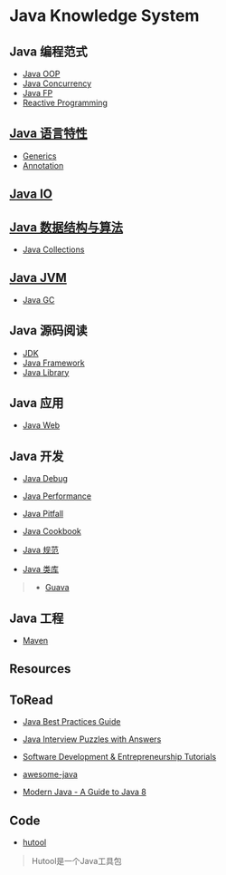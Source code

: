 # Java Knowledge System

## Java 编程范式
* [Java OOP](java-paradigm/java-OOP/README.md)
* [Java Concurrency](java-concurrency/README.md)
* [Java FP](java-paradigm/java-FP/README.md)
* [Reactive Programming]()

## [Java 语言特性](java-features/README.md)
* [Generics](java-features/Java5/Generics/README.md)
* [Annotation](java-features/Java5/Annotation/README.md)

## [Java IO](java-IO/README.md)

## [Java 数据结构与算法](java-DS-Algorithm/README.md)
* [Java Collections](java-DS-Algorithm/java-collection/README.md)

## [Java JVM](java-jvm/README.md)
* [Java GC](java-jvm/java-GC/README.md)

## Java 源码阅读
* [JDK](https://github.com/SunnnyChan/sc.drill-code/blob/master/java-JDK)
* [Java Framework](https://github.com/SunnnyChan/sc.drill-code/blob/master/java-framework)
* [Java Library](https://github.com/SunnnyChan/sc.drill-code/blob/master/java-lib/)

## Java 应用
* [Java Web](https://github.com/SunnnyChan/knowledge-Sys-of-web/tree/master/java-web)

## Java 开发
* [Java Debug](java-dev/java-debug/README.md)
* [Java Performance](java-dev/java-performance/README.md)

* [Java Pitfall](java-dev/java-pitfall/README.md)
* [Java Cookbook](java-dev/java-cookbook/README.md)
* [Java 规范](java-dev/java-specification/README.md)
* [Java 类库](java-lib/README.md)
> * [Guava]()

## Java 工程
* [Maven](java-engineer/maven/README.md)

## Resources
## ToRead
* [Java Best Practices Guide](https://howtodoinjava.com/java-best-practices/)
* [Java Interview Puzzles with Answers](https://howtodoinjava.com/java-interview-puzzles-answers/)
* [Software Development & Entrepreneurship Tutorials](http://tutorials.jenkov.com/)

* [awesome-java](https://github.com/akullpp/awesome-java)
* [Modern Java - A Guide to Java 8](https://github.com/winterbe/java8-tutorial)

## Code
* [hutool](https://gitee.com/loolly/hutool)
> Hutool是一个Java工具包